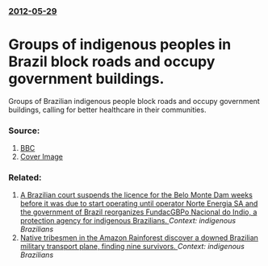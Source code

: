 ### [2012-05-29](/news/2012/05/29/index.md)

# Groups of indigenous peoples in Brazil block roads and occupy government buildings. 

Groups of Brazilian indigenous people block roads and occupy government buildings, calling for better healthcare in their communities.


### Source:

1. [BBC](http://www.bbc.co.uk/news/world-latin-america-18259233)
1. [Cover Image](https://ichef-1.bbci.co.uk/news/1024/media/images/60573000/jpg/_60573018_014888078-1.jpg)

### Related:

1. [A Brazilian court suspends the licence for the Belo Monte Dam weeks before it was due to start operating until operator Norte Energia SA and the government of Brazil reorganizes FundacGBPo Nacional do Indio, a protection agency for indigenous Brazilians. ](/news/2016/01/14/a-brazilian-court-suspends-the-licence-for-the-belo-monte-dam-weeks-before-it-was-due-to-start-operating-until-operator-norte-energia-sa-and.md) _Context: indigenous Brazilians_
2. [ Native tribesmen in the Amazon Rainforest discover a downed Brazilian military transport plane, finding nine survivors. ](/news/2009/10/30/native-tribesmen-in-the-amazon-rainforest-discover-a-downed-brazilian-military-transport-plane-finding-nine-survivors.md) _Context: indigenous Brazilians_
